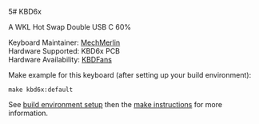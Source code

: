  5# KBD6x

A WKL Hot Swap Double USB C 60%

Keyboard Maintainer: [MechMerlin](https://github.com/mechmerlin)  
Hardware Supported: KBD6x PCB  
Hardware Availability: [KBDFans](https://kbdfans.cn/products/kbd6x-wkl-hot-swap-60-double-type-c-pcb)  

Make example for this keyboard (after setting up your build environment):

    make kbd6x:default

See [build environment setup](https://docs.qmk.fm/build_environment_setup.html) then the [make instructions](https://docs.qmk.fm/make_instructions.html) for more information.
